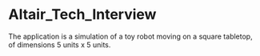 # Altair_Tech_Interview
The application is a simulation of a toy robot moving on a square tabletop, of dimensions 5 units x 5 units.
